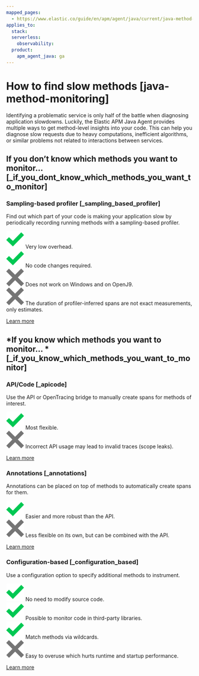 ```yaml
---
mapped_pages:
  - https://www.elastic.co/guide/en/apm/agent/java/current/java-method-monitoring.html
applies_to:
  stack:
  serverless:
    observability:
  product:
    apm_agent_java: ga
---
```


# How to find slow methods [java-method-monitoring]

Identifying a problematic service is only half of the battle when diagnosing application slowdowns. Luckily, the Elastic APM Java Agent provides multiple ways to get method-level insights into your code. This can help you diagnose slow requests due to heavy computations, inefficient algorithms, or similar problems not related to interactions between services.


## If you don’t know which methods you want to monitor… [_if_you_dont_know_which_methods_you_want_to_monitor]


### Sampling-based profiler [_sampling_based_profiler]

Find out which part of your code is making your application slow by periodically recording running methods with a sampling-based profiler.

![green check](images/green-check.svg "") Very low overhead.<br> ![green check](images/green-check.svg "") No code changes required.<br> ![red x](images/red-x.svg "") Does not work on Windows and on OpenJ9.<br> ![red x](images/red-x.svg "") The duration of profiler-inferred spans are not exact measurements, only estimates.

[Learn more](/reference/method-sampling-based.md)


## *If you know which methods you want to monitor… * [_if_you_know_which_methods_you_want_to_monitor]


### API/Code [_apicode]

Use the API or OpenTracing bridge to manually create spans for methods of interest.

![green check](images/green-check.svg "") Most flexible.<br> ![red x](images/red-x.svg "") Incorrect API usage may lead to invalid traces (scope leaks).

[Learn more](/reference/method-api.md)


### Annotations [_annotations]

Annotations can be placed on top of methods to automatically create spans for them.

![green check](images/green-check.svg "") Easier and more robust than the API.<br> ![red x](images/red-x.svg "") Less flexible on its own, but can be combined with the API.

[Learn more](/reference/method-annotations.md)


### Configuration-based [_configuration_based]

Use a configuration option to specify additional methods to instrument.

![green check](images/green-check.svg "") No need to modify source code.<br> ![green check](images/green-check.svg "") Possible to monitor code in third-party libraries.<br> ![green check](images/green-check.svg "") Match methods via wildcards.<br> ![red x](images/red-x.svg "") Easy to overuse which hurts runtime and startup performance.

[Learn more](/reference/method-config-based.md)





